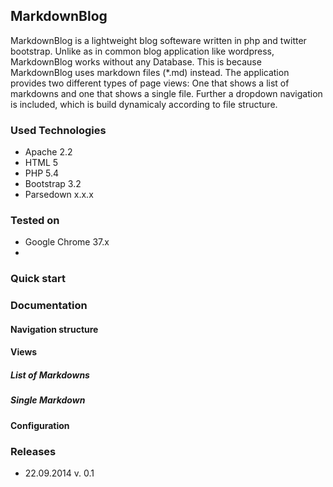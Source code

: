 ## MarkdownBlog

MarkdownBlog is a lightweight blog softeware written in php and twitter bootstrap. Unlike as in common blog application like wordpress, MarkdownBlog works without any Database. This is because MarkdownBlog uses markdown files (*.md) instead. The application provides two different types of page views: One that shows a list of markdowns and one that shows a single file. Further a dropdown navigation is included, which is build dynamicaly according to file structure.

### Used Technologies

- Apache 2.2
- HTML 5
- PHP 5.4
- Bootstrap 3.2
- Parsedown x.x.x

### Tested on

- Google Chrome 37.x
- 

### Quick start



### Documentation

#### Navigation structure

#### Views


##### List of Markdowns


##### Single Markdown


#### Configuration


### Releases

- 22.09.2014  v. 0.1
